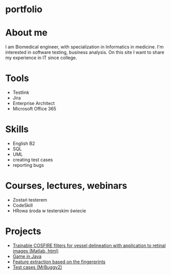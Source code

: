 # portfolio
# About me
I am Biomedical engineer, with specialization in Informatics in medicine. I'm interested in software testing, business analysis. On this site I want to share my experience in IT since college.

# Tools
<ul>
   <li> Testlink </li>
    <li> Jira </li>
   <li> Enterprise Architect </li>
   <li> Microsoft Office 365 </li>
  </ul>

# Skills
<ul>
   <li> English B2 </li>
   <li> SQL </li>
   <li> UML </li>
   <li> creating test cases </li>
   <li> reporting bugs </li>
</ul>

# Courses, lectures, webinars
<ul>
   <li> Zostań testerem </li>
   <li> CodeSkill </li>
   <li> HRowa środa w testerskim świecie </li>
</ul>


# Projects
<ul>
   <li> <a href= "https://github.com/mallop/portfolio/tree/mallop-project1/Matlab_cosfire_filters/Matlab_cosfire_filters"> Trainable COSFIRE filters for vessel delineation with application to retinal images (Matlab, html) </a> </li>
   <li> <a href= "https://github.com/mallop/portfolio/tree/mallop-project1/Java_game/GameJava"> Game in Java </a> </li> 
   <li> <a href= "https://github.com/mallop/portfolio/tree/mallop-project1/Matlab_feature_extraction/Matlab_feature_extraction">Feature extraction based on the fingerprints </a> </li>
   <li> <a href= "https://github.com/mallop/portfolio/blob/mallop-project1/tc.pdf"> Test cases (MrBuggy2)</a> </li>
 </ul>
